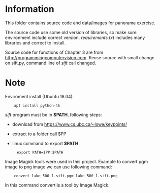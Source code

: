 # Information
This folder contains source code and data/images for panorama exercise.

The source code use some old version of libraries, so make sure environment include correct version.
*requirements.txt* includes many libraries and correct to install.

Source code for functions of Chapter 3 are from http://programmingcomputervision.com.
Reuse source with small change on sift.py, command line of *sift* call changed.


# Note
Enviroment install (Ubuntu 18.04)

        apt install python-tk

*sift* program must be in **$PATH**, following steps:
- download from https://www.cs.ubc.ca/~lowe/keypoints/
- extract to a folder call $PP
- linux command to export **$PATH**

        export PATH=$PP:$PATH

Image Magick tools were used in this project. Example to convert pgm image to png image we can use following command:

        convert lake_500_1.sift.pgm lake_500_1.sift.png
        
In this command convert is a tool by Image Magick.